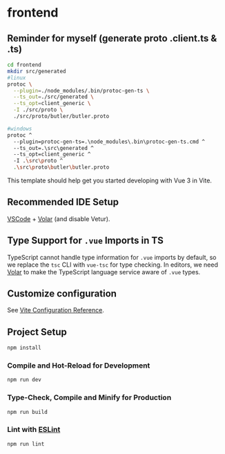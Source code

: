 # frontend

## Reminder for myself (generate proto .client.ts & .ts)
```bash
cd frontend
mkdir src/generated
#linux
protoc \
  --plugin=./node_modules/.bin/protoc-gen-ts \
  --ts_out=./src/generated \
  --ts_opt=client_generic \
  -I ./src/proto \
  ./src/proto/butler/butler.proto

#windows
protoc ^
  --plugin=protoc-gen-ts=.\node_modules\.bin\protoc-gen-ts.cmd ^
  --ts_out=.\src\generated ^
  --ts_opt=client_generic ^
  -I .\src\proto ^
  .\src\proto\butler\butler.proto
```

This template should help get you started developing with Vue 3 in Vite.

## Recommended IDE Setup

[VSCode](https://code.visualstudio.com/) + [Volar](https://marketplace.visualstudio.com/items?itemName=Vue.volar) (and disable Vetur).

## Type Support for `.vue` Imports in TS

TypeScript cannot handle type information for `.vue` imports by default, so we replace the `tsc` CLI with `vue-tsc` for type checking. In editors, we need [Volar](https://marketplace.visualstudio.com/items?itemName=Vue.volar) to make the TypeScript language service aware of `.vue` types.

## Customize configuration

See [Vite Configuration Reference](https://vite.dev/config/).

## Project Setup

```sh
npm install
```

### Compile and Hot-Reload for Development

```sh
npm run dev
```

### Type-Check, Compile and Minify for Production

```sh
npm run build
```

### Lint with [ESLint](https://eslint.org/)

```sh
npm run lint
```